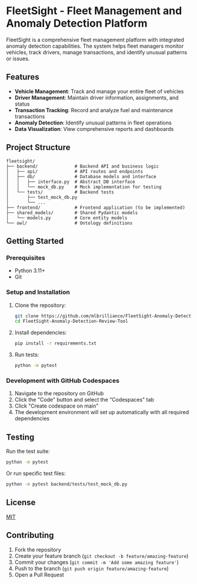 # FleetSight - Fleet Management and Anomaly Detection Platform

FleetSight is a comprehensive fleet management platform with integrated anomaly detection capabilities. The system helps fleet managers monitor vehicles, track drivers, manage transactions, and identify unusual patterns or issues.

## Features

- **Vehicle Management**: Track and manage your entire fleet of vehicles
- **Driver Management**: Maintain driver information, assignments, and status
- **Transaction Tracking**: Record and analyze fuel and maintenance transactions
- **Anomaly Detection**: Identify unusual patterns in fleet operations
- **Data Visualization**: View comprehensive reports and dashboards

## Project Structure

```
fleetsight/
├── backend/              # Backend API and business logic
│   ├── api/              # API routes and endpoints
│   ├── db/               # Database models and interface
│   │   ├── interface.py  # Abstract DB interface
│   │   └── mock_db.py    # Mock implementation for testing
│   └── tests/            # Backend tests
│       ├── test_mock_db.py
│       └── ...
├── frontend/             # Frontend application (to be implemented)
├── shared_models/        # Shared Pydantic models
│   └── models.py         # Core entity models
└── owl/                  # Ontology definitions
```

## Getting Started

### Prerequisites

- Python 3.11+
- Git

### Setup and Installation

1. Clone the repository:
   ```bash
   git clone https://github.com/mlbrilliance/FleetSight-Anomaly-Detection-Review-Tool.git
   cd FleetSight-Anomaly-Detection-Review-Tool
   ```

2. Install dependencies:
   ```bash
   pip install -r requirements.txt
   ```

3. Run tests:
   ```bash
   python -m pytest
   ```

### Development with GitHub Codespaces

1. Navigate to the repository on GitHub
2. Click the "Code" button and select the "Codespaces" tab
3. Click "Create codespace on main"
4. The development environment will set up automatically with all required dependencies

## Testing

Run the test suite:

```bash
python -m pytest
```

Or run specific test files:

```bash
python -m pytest backend/tests/test_mock_db.py
```

## License

[MIT](LICENSE)

## Contributing

1. Fork the repository
2. Create your feature branch (`git checkout -b feature/amazing-feature`)
3. Commit your changes (`git commit -m 'Add some amazing feature'`)
4. Push to the branch (`git push origin feature/amazing-feature`)
5. Open a Pull Request 